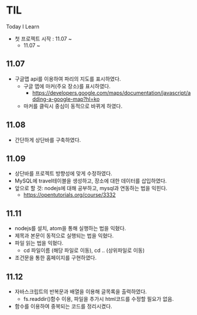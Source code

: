 # TIL
Today I Learn
* 첫 프로젝트 시작 : 11.07 ~
  - 11.07 ~ 
## 11.07
* 구글맵 api를 이용하여 파리의 지도를 표시하였다.
  - 구글 맵에 마커(주요 장소)를 표시하였다.
    + https://developers.google.com/maps/documentation/javascript/adding-a-google-map?hl=ko
  - 마커를 클릭시 중심이 동적으로 바뀌게 하였다.
## 11.08
* 간단하게 상단바를 구축하였다.
## 11.09
* 상단바를 프로젝트 방향성에 맞게 수정하였다.
* MySQL에 travel테이블을 생성하고, 장소에 대한 데이터를 삽입하였다.
* 앞으로 할 것: nodejs에 대해 공부하고, mysql과 연동하는 법을 익힌다.
  - https://opentutorials.org/course/3332
## 11.11
* nodejs를 설치, atom을 통해 실행하는 법을 익혔다.
* 제목과 본문이 동적으로 실행되는 법을 익혔다.
* 파일 읽는 법을 익혔다.
  - cd 파일이름 (해당 파일로 이동), cd .. (상위파일로 이동)
* 조건문을 통한 홈페이지를 구현하였다.
## 11.12
* 자바스크립트의 반복문과 배열을 이용해 글목록을 출력하였다.
  - fs.readdir()함수 이용, 파일을 추가시 html코드를 수정할 필요가 없음.
* 함수를 이용하여 중복되는 코드를 정리시켰다.
